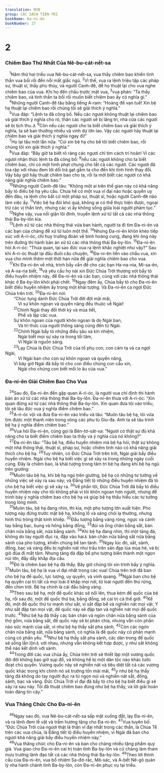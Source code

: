 ```yaml
---
translation: NVB
group: CÁC SÁCH TIÊN-TRI
bookName: Đa-ni-ên 
bookNumber: 27
---
```


<div class="title"><h1>2</h1><h3>Chiêm Bao Thứ Nhất Của Nê-bu-cát-nết-sa </h3></div>
<span class="verse da_2_1"> <sup>1</sup>Năm thứ hai triều vua Nê-bu-cát-nết-sa, vua thấy chiêm bao khiến tinh thần vua bối rối đến nỗi mất giấc ngủ. </span>
<span class="verse da_2_2"><sup>2</sup>Vì thế, vua ra lệnh triệu tập các pháp sư, thuật sĩ, thầy phù thủy, và người Canh-đê, để họ thuật lại cho vua nghe chiêm bao của vua. Khi họ đến chầu trước mặt vua, </span>
<span class="verse da_2_3"><sup>3</sup>vua phán: “Ta thấy chiêm bao, và tinh thần ta bối rối muốn biết chiêm bao ấy có nghĩa gì.” <br/></span>
<span class="verse da_2_4"> <sup>4</sup>Những người Canh-đê tâu bằng tiếng A-ram: “Hoàng đế vạn tuế! Xin bệ hạ thuật lại chiêm bao rồi chúng tôi sẽ giải thích ý nghĩa.” <br/></span>
<span class="verse da_2_5"> <sup>5</sup>Vua đáp: “Lệnh ta đã công bố. Nếu các ngươi không thuật lại chiêm bao và giải thích ý nghĩa cho rõ, thân các ngươi sẽ bị lăng trì, nhà cửa các ngươi sẽ bị tịch thu.<a data-toggle="tooltip" data-placement="bottom" title="Ctd: bị phá sập tan nát/thành đống vụn đổ nát">⚓</a></span>
<span class="verse da_2_6"><sup>6</sup>Còn nếu các ngươi cho ta biết chiêm bao và giải thích ý nghĩa, ta sẽ ban thưởng nhiều và vinh dự lớn lao. Vậy các ngươi hãy thuật lại chiêm bao và giải thích ý nghĩa ngay đi!” <br/></span>
<span class="verse da_2_7"> <sup>7</sup>Họ lại tâu một lần nữa: “Cúi xin bệ hạ cho bề tôi biết chiêm bao, rồi chúng tôi xin giải thích ý nghĩa.” <br/></span>
<span class="verse da_2_8"> <sup>8</sup>Vua đáp: “Bây giờ ta biết rõ ràng các ngươi chỉ tìm cách trì hoãn! Vì các ngươi nhận thức lệnh ta đã công bố: </span>
<span class="verse da_2_9"><sup>9</sup>nếu các ngươi không cho ta biết chiêm bao, chỉ có một hình phạt chung cho tất cả các ngươi. Các ngươi đã toa rập với nhau đem lời dối trá gạt gẫm ta cho đến khi tình hình thay đổi. Vậy bây giờ hãy thuật chiêm bao cho ta, rồi ta mới biết các ngươi có khả năng giải nghĩa chiêm bao.” <br/></span>
<span class="verse da_2_10"> <sup>10</sup>Những người Canh-đê tâu: “Không một ai trên thế gian này có khả năng bầy tỏ điều bệ hạ yêu cầu. Chưa hề có một vua vĩ đại nào hoặc quyền uy đến đâu, ra lệnh cho bất cứ một pháp sư, thuật sĩ, hoặc người Canh-đê nào làm việc ấy. </span>
<span class="verse da_2_11"><sup>11</sup>Việc bệ hạ đòi khó quá, không ai có thể thực hiện được, ngoại trừ các vị thần linh, nhưng các vị ấy không sống giữa loài người phàm tục.” <br/></span>
<span class="verse da_2_12"> <sup>12</sup>Nghe vậy, vua nổi giận lôi đình, truyền lệnh xử tử tất cả các nhà thông thái Ba-by-lôn kia. <br/></span>
<span class="verse da_2_13"> <sup>13</sup>Lệnh xử tử các nhà thông thái vừa ban hành, người ta đi tìm Đa-ni-ên và các bạn của chàng để xử tử luôn một thể. </span>
<span class="verse da_2_14"><sup>14</sup>Nhưng Đa-ni-ên khôn khéo tiếp xúc với A-ri-óc, chỉ huy trưởng đoàn vệ binh hoàng cung, đang khi ông này trên đường thi hành bản án xử tử các nhà thông thái Ba-by-lôn. </span>
<span class="verse da_2_15"><sup>15</sup>Đa-ni-ên hỏi A-ri-óc: “Thưa quan, tại sao đức vua ra lệnh khắc nghiệt như vậy?” Sau khi A-ri-óc thuật lại đầu đuôi câu chuyện, </span>
<span class="verse da_2_16"><sup>16</sup>Đa-ni-ên liền vào chầu vua, xin vua cho mình thêm một thời hạn nữa để giải nghĩa chiêm bao cho vua. <br/></span>
<span class="verse da_2_17"> <sup>17</sup>Khi Đa-ni-ên về nhà, trình bầy vấn đề cho các bạn Ha-na-nia, Mi-sa-ên, và A-xa-ria biết, </span>
<span class="verse da_2_18"><sup>18</sup>và yêu cầu họ nài xin Đức Chúa Trời thương xót bầy tỏ điều huyền nhiệm này, để Đa-ni-ên và các bạn, cùng với các nhà thông thái khác ở Ba-by-lôn khỏi phải chết. </span>
<span class="verse da_2_19"><sup>19</sup>Ngay đêm ấy, Chúa bầy tỏ cho Đa-ni-ên biết điều huyền nhiệm ấy trong một khải tượng. Và Đa-ni-ên ca ngợi Đức Chúa trên trời. </span>
<span class="verse da_2_20"><sup>20</sup>Đa-ni-ên nói: <br/>  “Chúc tụng danh Đức Chúa Trời đời đời mãi mãi, <br/>   Vì sự khôn ngoan và quyền năng đều thuộc về Ngài! <br/></span>
<span class="verse da_2_21">  <sup>21</sup>Chính Ngài thay đổi thời kỳ và mùa tiết, <br/>   Phế và lập các vua. <br/>  Sự khôn ngoan của người khôn ngoan là do Ngài ban, <br/>   Và tri thức của người thông sáng cũng đến từ Ngài. <br/></span>
<span class="verse da_2_22">  <sup>22</sup>Chính Ngài bầy tỏ những điều sâu xa kín nhiệm, <br/>   Ngài biết mọi sự xảy ra trong tối tăm, <br/>   Vì Ngài là nguồn sáng. <br/></span>
<span class="verse da_2_23">  <sup>23</sup>Lạy Chúa là Đức Chúa Trời của tổ phụ con, con cảm tạ và ca ngợi Ngài, <br/>   Vì Ngài ban cho con sự khôn ngoan và quyền năng, <br/>  Vì bây giờ Ngài đã bầy tỏ cho con điều chúng con cầu xin, <br/>   Ngài cho chúng con biết mối lo âu của vua.” <br/></span>
<div class="title"><h3>Đa-ni-ên Giải Chiêm Bao Cho Vua </h3></div>
<span class="verse da_2_24"> <sup>24</sup>Sau đó, Đa-ni-ên đến gặp quan A-ri-óc, là người vua chỉ định thi hành bản án xử tử các nhà thông thái Ba-by-lôn. Đa-ni-ên thưa với A-ri-óc: “Xin quan đừng xử tử các nhà thông thái Ba-by-lôn. Xin quan đưa tôi vào triều, tôi sẽ tâu đức vua ý nghĩa điềm chiêm bao.” <br/></span>
<span class="verse da_2_25"> <sup>25</sup>A-ri-óc vội vã đưa Đa-ni-ên vào triều và tâu: “Muôn tâu bệ hạ, tôi vừa tìm được một thanh niên trong vòng các phu tù Giu-đa. Anh ta sẽ tâu trình bệ hạ ý nghĩa điềm chiêm bao.” <br/></span>
<span class="verse da_2_26"> <sup>26</sup>Vua hỏi Đa-ni-ên, cũng gọi là Bên-tơ-sát-xa: “Ngươi có thật sự đủ khả năng cho ta biết điềm chiêm bao ta thấy và ý nghĩa của nó không?” <br/></span>
<span class="verse da_2_27"> <sup>27</sup>Đa-ni-ên tâu: “Tâu bệ hạ, điều huyền nhiệm mà bệ hạ hỏi, thật sự không một nhà thông thái, thuật sĩ, pháp sư, hoặc chiêm tinh nào có khả năng giải thích cho bệ hạ. </span>
<span class="verse da_2_28"><sup>28</sup>Tuy nhiên, có Đức Chúa Trời trên trời, Ngài giải bầy điều huyền nhiệm. Ngài cho bệ hạ biết việc gì sẽ xảy ra trong những ngày cuối cùng. Đây là chiêm bao, là khải tượng trong tâm trí bệ hạ đang khi bệ hạ ngủ trên giường: <br/></span>
<span class="verse da_2_29"> <sup>29</sup>Muôn tâu bệ hạ, khi bệ hạ ngủ trên giường, bệ hạ có những tư tưởng về những việc sẽ xảy ra sau này; và Đấng tiết lộ những điều huyền nhiệm đã tỏ cho bệ hạ biết việc gì sẽ xảy ra. </span>
<span class="verse da_2_30"><sup>30</sup>Về phần tôi, Đức Chúa Trời đã bầy tỏ điều huyền nhiệm này cho tôi không phải vì tôi khôn ngoan hơn người, nhưng để trình bày ý nghĩa chiêm bao cho bệ hạ và giúp bệ hạ thấu hiểu các tư tưởng trong lòng mình. <br/></span>
<span class="verse da_2_31"> <sup>31</sup>Muôn tâu, bệ hạ đang nhìn, thì kìa, một pho tượng lớn xuất hiện. Pho tượng này đứng trước mặt bệ hạ, khổng lồ và sáng chói lạ thường, nhưng hình thù trông thật kinh khiếp. </span>
<span class="verse da_2_32"><sup>32</sup>Đầu tượng bằng vàng ròng, ngực và cánh tay bằng bạc, bụng và hông bằng đồng, </span>
<span class="verse da_2_33"><sup>33</sup>đùi và ống chân bằng sắt, bàn chân nửa bằng sắt, nửa bằng sành. </span>
<span class="verse da_2_34"><sup>34</sup>Khi bệ hạ đang nhìn, thì một tảng đá, không do tay người đục ra, đập vào hai<a data-toggle="tooltip" data-placement="bottom" title="Nt: không có ‘hai’, thêm vào cho rõ nghĩa">⚓</a> bàn chân nửa bằng sắt nửa bằng sành của pho tượng, khiến chúng bể tan tành. </span>
<span class="verse da_2_35"><sup>35</sup>Ngay lúc đó, sắt, sành, đồng, bạc và vàng đều bị nghiền nát như trấu trên sân đạp lúa mùa hè, và bị gió đùa đi mất tăm. Nhưng tảng đá đập bể pho tượng biến thành một ngọn núi lớn, đầy dẫy khắp địa cầu. <br/></span>
<span class="verse da_2_36"> <sup>36</sup>Đó là chiêm bao bệ hạ đã thấy. Bây giờ chúng tôi xin trình bầy ý nghĩa. </span>
<span class="verse da_2_37"><sup>37</sup>Muôn tâu, bệ hạ là vua vĩ đại nhất trong các vua! Chúa trên trời đã ban cho bệ hạ đế quốc, lực lượng, uy quyền, và vinh quang. </span>
<span class="verse da_2_38"><sup>38</sup>Ngài ban cho bệ hạ quyền cai trị tất cả mọi loài ở khắp mọi nơi, từ loài người đến thú rừng, đến chim trời. Bệ hạ chính là cái đầu bằng vàng. <br/></span>
<span class="verse da_2_39"> <sup>39</sup>Theo sau bệ hạ, một đế quốc khác sẽ nổi lên, thua kém đế quốc của bệ hạ, rồi sau đó, một đế quốc thứ ba, bằng đồng, sẽ cai trị cả thế giới. </span>
<span class="verse da_2_40"><sup>40</sup>Kế đó, một đế quốc thứ tư mạnh như sắt, vì sắt đập bể và nghiền nát mọi vật. Y như sắt đập tan mọi vật, đế quốc này sẽ đập tan và nghiền nát mọi đế quốc trước. </span>
<span class="verse da_2_41"><sup>41</sup>Như bệ hạ đã thấy các bàn chân và ngón chân nửa bằng sành của thợ gốm, nửa bằng sắt, đế quốc này sẽ bị phân chia, nhưng vẫn còn phần nào sức mạnh của sắt, vì như bệ hạ thấy sắt pha sành. </span>
<span class="verse da_2_42"><sup>42</sup>Còn các ngón chân nửa bằng sắt, nữa bằng sành, có nghĩa là đế quốc này có phần mạnh cũng có phần yếu. </span>
<span class="verse da_2_43"><sup>43</sup>Như bệ hạ thấy sắt pha sành, các dân trong đế quốc sẽ sống lẫn lộn<a data-toggle="tooltip" data-placement="bottom" title="Ctd: các vua chúa cưới gả">⚓</a> với nhau, nhưng vẫn không kết hợp được, y như sắt không thể nào kết dính với sành. <br/></span>
<span class="verse da_2_44"> <sup>44</sup>Trong đời các vua chúa ấy, Chúa trên trời sẽ thiết lập một vương quốc đời đời không bao giờ sụp đổ, và không hề bị một dân tộc nào khác tước đoạt chủ quyền. Vương quốc này sẽ nghiền nát và tiêu diệt tất cả các vương quốc khác trong khi chính nó sẽ trường tồn mãi mãi, </span>
<span class="verse da_2_45"><sup>45</sup>y như bệ hạ thấy tảng đá không do tay người đục ra từ ngọn núi và nghiền nát sắt, đồng, sành, bạc và vàng. Đức Chúa Trời vĩ đại đã bầy tỏ cho bệ hạ biết điều gì sẽ xảy ra sau này. Tôi đã thuật chiêm bao đúng như bệ hạ thấy, và lời giải hoàn toàn đáng tin cậy.” <br/></span>
<div class="title"><h3>Vua Thăng Chức Cho Đa-ni-ên </h3></div>
<span class="verse da_2_46"> <sup>46</sup>Ngay sau đó, vua Nê-bu-cát-nết-sa sấp mặt xuống đất, lạy Đa-ni-ên, và ra lệnh đem lễ vật và trầm hương tặng cho Đa-ni-ên. </span>
<span class="verse da_2_47"><sup>47</sup>Vua tuyên bố: “Đức Chúa Trời của ngươi thật là thần vĩ đại nhất trong các thần, là Chúa Tể trên các vua chúa, là Đấng tiết lộ điều huyền nhiệm, vì Ngài đã ban cho ngươi khả năng giải bầy điều huyền nhiệm này.” <br/></span>
<span class="verse da_2_48"> <sup>48</sup>Vua thăng chức cho Đa-ni-ên và ban cho chàng nhiều tặng phẩm quý giá. Vua giao cho Đa-ni-ên cai trị toàn tỉnh Ba-by-lôn và cử chàng làm tham mưu trưởng lãnh đạo tất cả các nhà thông thái Ba-by-lôn. </span>
<span class="verse da_2_49"><sup>49</sup>Theo lời thỉnh cầu của Đa-ni-ên, vua bổ nhiệm Sa-đơ-rắc, Mê-sác, và A-bết Nê-gô quản lý nha hành chánh tỉnh Ba-by-lôn, còn Đa-ni-ên phục vụ tại triều. <br/></span>
